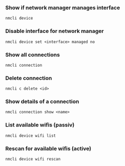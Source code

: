 ### Show if network manager manages interface
```
nmcli device
```

### Disable interface for network manager
```
nmcli device set <interface> managed no
```

### Show all connections
```
nmcli connection
```

### Delete connection
```
nmcli c delete <id>
```

### Show details of a connection
```
nmcli connection show <name>
```

### List available wifis (passiv)
```
nmcli device wifi list
```

### Rescan for available wifis (active)
```
nmcli device wifi rescan
```

